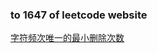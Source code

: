 ### to 1647 of leetcode website

[字符频次唯一的最小删除次数](https://leetcode-cn.com/problems/minimum-deletions-to-make-character-frequencies-unique/)
